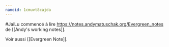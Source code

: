 ```yaml
---
nanoid: 1cmuvt8cajda
---
```

#JaiLu commencé à lire https://notes.andymatuschak.org/Evergreen_notes de [[Andy's working notes]].

Voir aussi [[Evergreen Note]].
